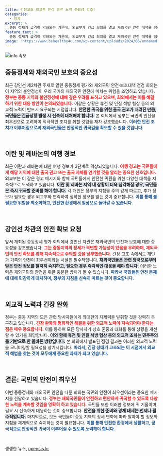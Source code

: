 ```yaml
---
title: 긴장고조 외교부 인식 휴전 노력 중요성 강조!
categories:
  - 정치
excerpt: >
  중동 정세가 급격히 악화되는 가운데, 외교부가 긴급 회의를 열고 재외국민 안전 대책을 점검했다. 하마스와 헤즈볼라의 지도자 사망 후, 정부는 여행 경보를 발령하며 국민의 출국을 권고하고 긴장 완화를 위한 외교적 노력을 촉구했다.
feature_text: >
  중동 정세가 급격히 악화되는 가운데, 외교부가 긴급 회의를 열고 재외국민 안전 대책을 점검했다. 하마스와 헤즈볼라의 지도자 사망 후, 정부는 여행 경보를 발령하며 국민의 출국을 권고하고 긴장 완화를 위한 외교적 노력을 촉구했다.
image: 'https://www.behealthy4u.com/wp-content/uploads/2024/06/unnamed-file.png'
---
```


<p><img src="https://www.behealthy4u.com/wp-content/uploads/2024/06/unnamed-file.png" alt="info 속보" /></p>

<h2 data-ke-size="size26">중동정세와 재외국민 보호의 중요성</h2>

<p data-ke-size="size16">최근 강인선 제2차관 주재로 열린 중동정세 평가와 재외국민 안전·보호대책 점검 회의는 이 지역의 불안정성이 우리 국가의 재외국민 안전에 미치는 위험을 조명하고 있습니다. <b><span style="color: #ee2323;">정부는 중동 지역의 불안정성에 대해 깊은 우려를 표하고 있으며, 회의에서는 이를 해결하기 위한 대응 방안이 논의되었습니다.</span></b> 이같은 상황은 휴전 및 인질 석방 협상 등의 외교적 노력이 반드시 요구되는 시점입니다. <b><span style="background-color: #21538527;">안전한 귀국을 위한 출국 권고가 내려진 만큼, 국민들은 긴급상황 발생 시 신속히 대처해야 합니다.</span></b> 본 회의에서 정부는 국민의 안전을 최우선으로 고려하여 적극적인 조치를 취할 것임을 재차 강조했습니다. <b><span style="color: #1a5490;">이러한 안전 조치가 이루어짐으로써 재외국민들은 안정적인 귀국길을 확보할 수 있을 것입니다.</span></b> </p>

<p data-ke-size="size16">&nbsp;</p>

<h2 data-ke-size="size26">이란 및 레바논의 여행 경보</h2>

<p data-ke-size="size16">최근 이란과 레바논에 대한 여행 경보가 3단계로 격상되었습니다. <b><span style="color: #ee2323;">여행 경고는 국민들에게 해당 지역에 대한 출국 권고 또는 출국 자체를 연기할 것을 알리는 중요한 신호입니다.</span></b> 외교부는 이 같은 경고 메시지와 함께 국민들에게 안전한 귀환을 위한 다양한 대책을 지속적으로 모색하고 있습니다. <b><span style="background-color: #21538527;">이란 및 레바논 지역 내 상황이 더욱 심각해질 경우, 국민들은 즉시 귀국할 준비를 해야 합니다.</span></b> 각 개인은 정부의 지침을 주의 깊게 따르고, 추가 정보가 필요한 경우 외교부와 연락하여 정확한 정보를 얻는 것이 중요합니다. <b><span style="color: #1a5490;">이를 통해 불필요한 위험을 최소화하고, 안전한 환경에서 일상으로 돌아갈 수 있습니다.</span></b> </p>

<p data-ke-size="size16">&nbsp;</p>

<h2 data-ke-size="size26">강인선 차관의 안전 확보 요청</h2>

<p data-ke-size="size16">앞서 개최된 중동정세 평가 회의에서 강인선 차관은 재외국민의 안전과 보호에 대한 중요성을 강조했습니다. <b><span style="color: #ee2323;">그는 중동지역의 정세가 격변할 가능성이 있음을 우려하며, 재외국민의 안전 확보를 위해 지속적으로 주의할 것을 당부했습니다.</span></b> 긴장 고조 속에서도 개인과 가족의 안전이 최우선이라는 사실은 필수적입니다. <b><span style="background-color: #21538527;">재외국민들은 관련 당국으로부터 받은 안전 정보를 철저히 숙지하고, 필요한 경우 즉각적인 대응을 해야 합니다.</span></b> 이러한 노력은 재외국민의 안전을 위한 충분한 방패가 될 수 있습니다. <b><span style="color: #1a5490;">따라서 국민들은 안전 문제에 대해 민감하게 대처하며, 정부의 지침을 신속히 따르는 것이 중요합니다.</span></b> </p>

<p data-ke-size="size16">&nbsp;</p>

<h2 data-ke-size="size26">외교적 노력과 긴장 완화</h2>

<p data-ke-size="size16">정부는 중동 지역의 모든 관련 당사자들에게 최대한의 자제력을 발휘할 것을 강력히 촉구하고 있습니다. <b><span style="color: #ee2323;">긴장 완화와 평화적인 해결을 위한 외교적 노력이 지속되어야 한다는 점은 매우 중요합니다.</span></b> 이를 통하여 모든 당사자가 상호 존중과 대화를 통해 상황을 개선할 수 있기를 희망합니다. <b><span style="background-color: #21538527;">이와 함께 휴전 및 인질 석방 협상 등의 외교적 조치는 민주주의를 기반으로 한 올바른 방향입니다.</span></b> 본 회의에서 발표된 점검 결과는 이러한 외교적 노력을 모니터링할 필요성을 상기시킵니다. <b><span style="color: #1a5490;">따라서, 긴장 상태가 고조되는 이 시점에서 외교적 해법을 찾는 것이 모두에게 중요한 과제가 되고 있습니다.</span></b> </p>

<p data-ke-size="size16">&nbsp;</p>

<h2 data-ke-size="size26">결론: 국민의 안전이 최우선</h2>

<p data-ke-size="size16">이번 중동정세와 재외국민 안전을 다룬 회의는 국민의 안전이 최우선이라는 중요한 메시지를 전달하고 있습니다. <b><span style="color: #ee2323;">정부는 재외국민들이 안전하고 편안하게 귀국할 수 있도록 다양한 노력을 계속할 것임을 명확히 하고 있습니다.</span></b> 국민들 또한 이러한 정보에 귀 기울이며, 필요 시 신속하게 대응하는 것이 중요합니다. <b><span style="background-color: #21538527;">안전을 위한 준비와 경계 태세는 언제나 필수적입니다.</span></b> 마지막으로, 모든 국민들이 중동 지역의 정세 변화에 따라 알아야 할 정보와 지침을 체계적으로 숙지하는 것이 필요합니다. <b><span style="color: #1a5490;">이를 통해 안전한 환경에서 생활하고, 궁극적으로 안정적인 귀국이 이루어질 수 있도록 노력해야 합니다.</span></b> </p>

<p data-ke-size="size16">&nbsp;</p>
생생한 뉴스, <a href="https://opensis.kr" rel="dofollow">opensis.kr</a>


